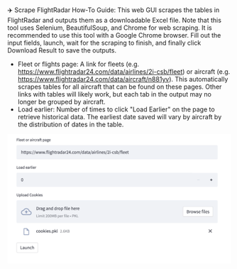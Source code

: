 ✈️ Scrape FlightRadar
How-To Guide: This web GUI scrapes the tables in FlightRadar and outputs them as a downloadable Excel file. Note that this tool uses Selenium, BeautifulSoup, and Chrome for web scraping. It is recommended to use this tool with a Google Chrome browser. Fill out the input fields, launch, wait for the scraping to finish, and finally click Download Result to save the outputs.

- Fleet or flights page: A link for fleets (e.g. https://www.flightradar24.com/data/airlines/2i-csb/fleet) or aircraft (e.g. https://www.flightradar24.com/data/aircraft/n881yv). This automatically scrapes tables for all aircraft that can be found on these pages. Other links with tables will likely work, but each tab in the output may no longer be grouped by aircraft.
- Load earlier: Number of times to click "Load Earlier" on the page to retrieve historical data. The earliest date saved will vary by aircraft by the distribution of dates in the table.

<img width="583" alt="screenshot" src="gui.png">